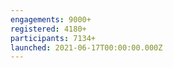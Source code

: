 ```yaml
---
engagements: 9000+
registered: 4180+
participants: 7134+
launched: 2021-06-17T00:00:00.000Z
---
```

